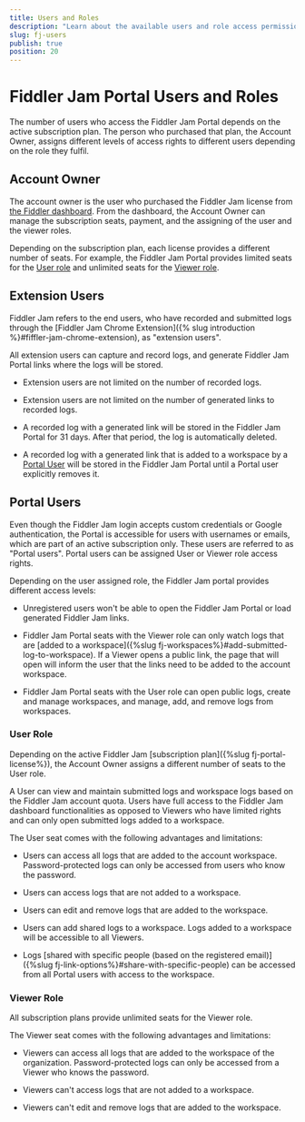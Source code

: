 ```yaml
---
title: Users and Roles
description: "Learn about the available users and role access permission in the Fiddler Jam Portal cloud space."
slug: fj-users
publish: true
position: 20
---
```


# Fiddler Jam Portal Users and Roles

The number of users who access the Fiddler Jam Portal depends on the active subscription plan. The person who purchased that plan, the Account Owner, assigns different levels of access rights to different users depending on the role they fulfil.  

## Account Owner

The account owner is the user who purchased the Fiddler Jam license from [the Fiddler dashboard](https://dashboard.getfiddler.com/). From the dashboard, the Account Owner can manage the subscription seats, payment, and the assigning of the user and the viewer roles.

Depending on the subscription plan, each license provides a different number of seats. For example, the Fiddler Jam Portal provides limited seats for the [User role](#user-role) and unlimited seats for the [Viewer role](#viewer-role).

## Extension Users

Fiddler Jam refers to the end users, who have recorded and submitted logs through the [Fiddler Jam Chrome Extension]({% slug introduction %}#fiffler-jam-chrome-extension), as "extension users".

All extension users can capture and record logs, and generate Fiddler Jam Portal links where the logs will be stored.

- Extension users are not limited on the number of recorded logs.

- Extension users are not limited on the number of generated links to recorded logs.

- A recorded log with a generated link will be stored in the Fiddler Jam Portal for 31 days. After that period, the log is automatically deleted.

- A recorded log with a generated link that is added to a workspace by a [Portal User](#user-role) will be stored in the Fiddler Jam Portal until a Portal user explicitly removes it.

## Portal Users

Even though the Fiddler Jam login accepts custom credentials or Google authentication, the Portal is accessible for users with usernames or emails, which are part of an active subscription only. These users are referred to as "Portal users". Portal users can be assigned User or Viewer role access rights.

Depending on the user assigned role, the Fiddler Jam portal provides different access levels:

- Unregistered users won't be able to open the Fiddler Jam Portal or load generated Fiddler Jam links.

- Fiddler Jam Portal seats with the Viewer role can only watch logs that are [added to a workspace]({%slug fj-workspaces%}#add-submitted-log-to-workspace). If a Viewer opens a public link, the page that will open will inform the user that the links need to be added to the account workspace.

- Fiddler Jam Portal seats with the User role can open public logs, create and manage workspaces, and manage, add, and remove logs from workspaces.

### User Role

Depending on the active Fiddler Jam [subscription plan]({%slug fj-portal-license%}), the Account Owner assigns a different number of seats to the User role.

A User can view and maintain submitted logs and workspace logs based on the Fiddler Jam account quota. Users have full access to the Fiddler Jam dashboard functionalities as opposed to Viewers who have limited rights and can only open submitted logs added to a workspace.

The User seat comes with the following advantages and limitations:

- Users can access all logs that are added to the account workspace. Password-protected logs can only be accessed from users who know the password.

- Users can access logs that are not added to a workspace.

- Users can edit and remove logs that are added to the workspace.

- Users can add shared logs to a workspace. Logs added to a workspace will be accessible to all Viewers.

- Logs [shared with specific people (based on the registered email)]({%slug fj-link-options%}#share-with-specific-people) can be accessed from all Portal users with access to the workspace.

### Viewer Role

All subscription plans provide unlimited seats for the Viewer role.

The Viewer seat comes with the following advantages and limitations:

- Viewers can access all logs that are added to the workspace of the organization. Password-protected logs can only be accessed from a Viewer who knows the password.

- Viewers can't access logs that are not added to a workspace.

- Viewers can't edit and remove logs that are added to the workspace.
